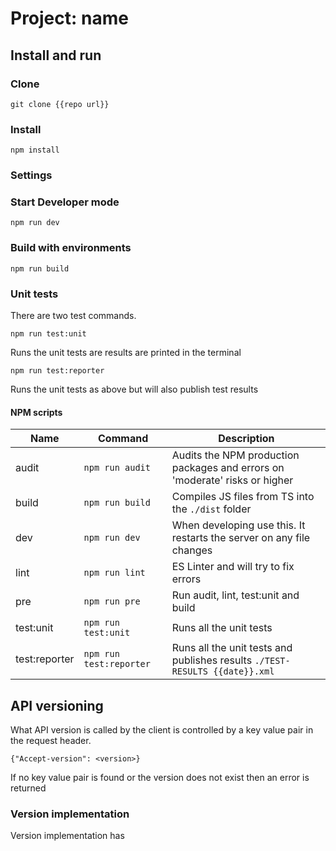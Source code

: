 # Project: name

## Install and run

### Clone
```
git clone {{repo url}}
```
### Install
```
npm install
```
### Settings
### Start Developer mode
```
npm run dev
```
### Build with environments
```
npm run build
```
### Unit tests
There are two test commands.

```
npm run test:unit
```

Runs the unit tests are results are printed in the terminal

```
npm run test:reporter
```

Runs the unit tests as above but will also publish test results
#### NPM scripts
|Name	|Command   	|Description   	|
|---	|---	|---	|
|audit	|```npm run audit```|Audits the NPM production packages and errors on 'moderate' risks or higher|
|build|```npm run build```   	|Compiles JS files from TS into the ```./dist``` folder|
|dev|```npm run dev```  	|When developing use this. It restarts the server on any file changes|
|lint|```npm run lint```   	|ES Linter and will try to fix errors|
|pre|```npm run pre```   	|Run audit, lint, test:unit and build|
|test:unit|```npm run test:unit```   	|Runs all the unit tests|
|test:reporter|```npm run test:reporter```   	|Runs all the unit tests and publishes results ```./TEST-RESULTS {{date}}.xml```|
## API versioning
What API version is called by the client is controlled by a key value pair in the request header.
```
{"Accept-version": <version>}
```
If no key value pair is found or the version does not exist then an error is returned
### Version implementation
Version implementation has 